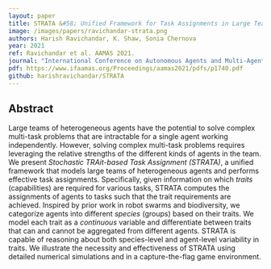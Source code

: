 ```yaml
---
layout: paper
title: STRATA &#58; Unified Framework for Task Assignments in Large Teams of Heterogeneous Agents
image: /images/papers/ravichandar-strata.png
authors: Harish Ravichandar, K. Shaw, Sonia Chernova
year: 2021
ref: Ravichandar et al. AAMAS 2021.
journal: "International Conference on Autonomous Agents and Multi-Agent Systems (AAMAS)– JAAMAS track"
pdf: https://www.ifaamas.org/Proceedings/aamas2021/pdfs/p1740.pdf
github: harishravichandar/STRATA
---
```


## Abstract

Large teams of heterogeneous agents have the potential to solve complex multi-task problems that are intractable for a single agent working independently. However, solving complex multi-task problems requires leveraging the relative strengths of the different kinds of agents in the team. We present *Stochastic TRAit-based Task Assignment (STRATA)*, a unified framework that models large teams of heterogeneous agents and performs effective task assignments. Specifically, given information on which *traits* (capabilities) are required for various tasks, STRATA computes the assignments of agents to tasks such that the trait requirements are achieved. Inspired by prior work in robot swarms and biodiversity, we categorize agents into different *species* (groups) based on their traits. We model each trait as a *continuous* variable and differentiate between traits that can and cannot be aggregated from different agents. STRATA is capable of reasoning about both species-level and agent-level variability in traits. We illustrate the necessity and effectiveness of STRATA using detailed numerical simulations and in a capture-the-flag game environment.